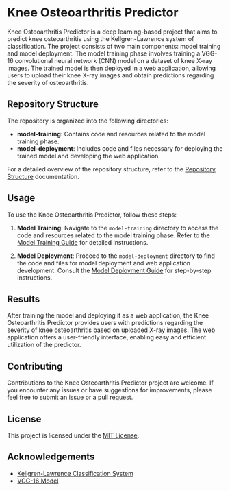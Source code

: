 # Knee Osteoarthritis Predictor

Knee Osteoarthritis Predictor is a deep learning-based project that aims to predict knee osteoarthritis using the Kellgren-Lawrence system of classification. The project consists of two main components: model training and model deployment. The model training phase involves training a VGG-16 convolutional neural network (CNN) model on a dataset of knee X-ray images. The trained model is then deployed in a web application, allowing users to upload their knee X-ray images and obtain predictions regarding the severity of osteoarthritis.

## Repository Structure

The repository is organized into the following directories:

- **model-training**: Contains code and resources related to the model training phase.
- **model-deployment**: Includes code and files necessary for deploying the trained model and developing the web application.

For a detailed overview of the repository structure, refer to the [Repository Structure](./repository-structure.md) documentation.

## Usage

To use the Knee Osteoarthritis Predictor, follow these steps:

1. **Model Training**: Navigate to the `model-training` directory to access the code and resources related to the model training phase. Refer to the [Model Training Guide](./model-training/README.md) for detailed instructions.

2. **Model Deployment**: Proceed to the `model-deployment` directory to find the code and files for model deployment and web application development. Consult the [Model Deployment Guide](./model-deployment/README.md) for step-by-step instructions.

## Results

After training the model and deploying it as a web application, the Knee Osteoarthritis Predictor provides users with predictions regarding the severity of knee osteoarthritis based on uploaded X-ray images. The web application offers a user-friendly interface, enabling easy and efficient utilization of the predictor.

## Contributing

Contributions to the Knee Osteoarthritis Predictor project are welcome. If you encounter any issues or have suggestions for improvements, please feel free to submit an issue or a pull request.

## License

This project is licensed under the [MIT License](./LICENSE).

## Acknowledgements

- [Kellgren-Lawrence Classification System](https://www.ncbi.nlm.nih.gov/pmc/articles/PMC4715541/)
- [VGG-16 Model](https://arxiv.org/abs/1409.1556)


